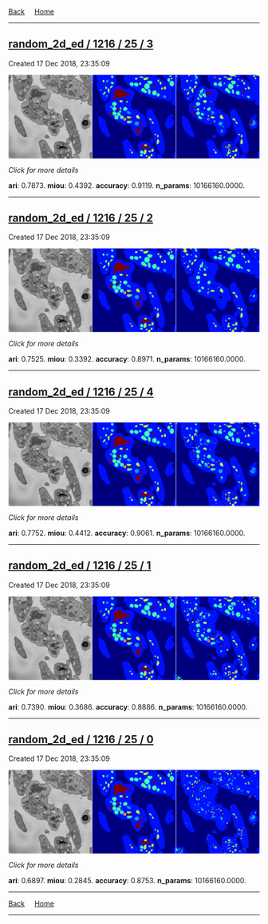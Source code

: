 
[Back](..)&nbsp;&nbsp;&nbsp;&nbsp;&nbsp;[Home](https://leapmanlab.github.io/snapshots)

---

<div class="summary"><a href="3"><h2>random_2d_ed / 1216 / 25 / 3</h2></a><p>Created 17 Dec 2018, 23:35:09
</p><a href="3"><img src="3/media/summary.png" align="center"></a><p>
<i>Click for more details</i>
</p></div>

**ari**: 0.7873. **miou**: 0.4392. **accuracy**: 0.9119. **n_params**: 10166160.0000. 

---

<div class="summary"><a href="2"><h2>random_2d_ed / 1216 / 25 / 2</h2></a><p>Created 17 Dec 2018, 23:35:09
</p><a href="2"><img src="2/media/summary.png" align="center"></a><p>
<i>Click for more details</i>
</p></div>

**ari**: 0.7525. **miou**: 0.3392. **accuracy**: 0.8971. **n_params**: 10166160.0000. 

---

<div class="summary"><a href="4"><h2>random_2d_ed / 1216 / 25 / 4</h2></a><p>Created 17 Dec 2018, 23:35:09
</p><a href="4"><img src="4/media/summary.png" align="center"></a><p>
<i>Click for more details</i>
</p></div>

**ari**: 0.7752. **miou**: 0.4412. **accuracy**: 0.9061. **n_params**: 10166160.0000. 

---

<div class="summary"><a href="1"><h2>random_2d_ed / 1216 / 25 / 1</h2></a><p>Created 17 Dec 2018, 23:35:09
</p><a href="1"><img src="1/media/summary.png" align="center"></a><p>
<i>Click for more details</i>
</p></div>

**ari**: 0.7390. **miou**: 0.3686. **accuracy**: 0.8886. **n_params**: 10166160.0000. 

---

<div class="summary"><a href="0"><h2>random_2d_ed / 1216 / 25 / 0</h2></a><p>Created 17 Dec 2018, 23:35:09
</p><a href="0"><img src="0/media/summary.png" align="center"></a><p>
<i>Click for more details</i>
</p></div>

**ari**: 0.6897. **miou**: 0.2845. **accuracy**: 0.8753. **n_params**: 10166160.0000. 

---

[Back](..)&nbsp;&nbsp;&nbsp;&nbsp;&nbsp;[Home](https://leapmanlab.github.io/snapshots)

---